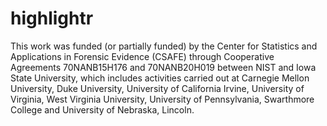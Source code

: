# highlightr
This work was funded (or partially funded) by the Center for Statistics and Applications in Forensic Evidence (CSAFE) 
through Cooperative Agreements 70NANB15H176 and 70NANB20H019 between NIST and Iowa State University, which includes activities carried 
out at Carnegie Mellon University, Duke University, University of California Irvine, University of Virginia, West Virginia University, 
University of Pennsylvania, Swarthmore College and University of Nebraska, Lincoln.
